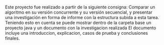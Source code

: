 Este proyecto fue realizado a partir de la siguiente consigna:
Comparar un algoritmo en su versión concurrente y su versión secuencial, y presentar una investigación en forma de informe con la estructura subida a esta tarea. 
Teniendo esto en cuenta se puede mostrar dentro de la carpeta base un proyecto java y un documento con la investigacion realizada
El documento incluye una introduccion, explicacion, casos de prueba y conclusiones finales.
